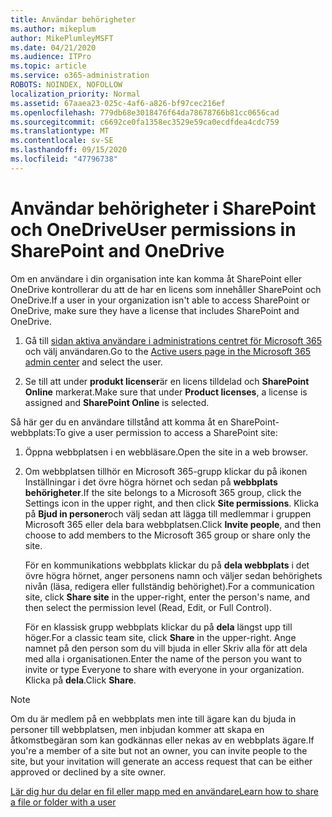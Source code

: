 ```yaml
---
title: Användar behörigheter
ms.author: mikeplum
author: MikePlumleyMSFT
ms.date: 04/21/2020
ms.audience: ITPro
ms.topic: article
ms.service: o365-administration
ROBOTS: NOINDEX, NOFOLLOW
localization_priority: Normal
ms.assetid: 67aaea23-025c-4af6-a826-bf97cec216ef
ms.openlocfilehash: 779db68e3018476f64da78678766b81cc0656cad
ms.sourcegitcommit: c6692ce0fa1358ec3529e59ca0ecdfdea4cdc759
ms.translationtype: MT
ms.contentlocale: sv-SE
ms.lasthandoff: 09/15/2020
ms.locfileid: "47796738"
---
```

# <a name="user-permissions-in-sharepoint-and-onedrive"></a><span data-ttu-id="4a370-102">Användar behörigheter i SharePoint och OneDrive</span><span class="sxs-lookup"><span data-stu-id="4a370-102">User permissions in SharePoint and OneDrive</span></span>

<span data-ttu-id="4a370-103">Om en användare i din organisation inte kan komma åt SharePoint eller OneDrive kontrollerar du att de har en licens som innehåller SharePoint och OneDrive.</span><span class="sxs-lookup"><span data-stu-id="4a370-103">If a user in your organization isn't able to access SharePoint or OneDrive, make sure they have a license that includes SharePoint and OneDrive.</span></span> 
  
1. <span data-ttu-id="4a370-104">Gå till [sidan aktiva användare i administrations centret för Microsoft 365](https://portal.office.com/adminportal/home#/users) och välj användaren.</span><span class="sxs-lookup"><span data-stu-id="4a370-104">Go to the [Active users page in the Microsoft 365 admin center](https://portal.office.com/adminportal/home#/users) and select the user.</span></span> 
    
2. <span data-ttu-id="4a370-105">Se till att under **produkt licenser**är en licens tilldelad och **SharePoint Online** markerat.</span><span class="sxs-lookup"><span data-stu-id="4a370-105">Make sure that under **Product licenses**, a license is assigned and **SharePoint Online** is selected.</span></span> 
    
 <span data-ttu-id="4a370-106">Så här ger du en användare tillstånd att komma åt en SharePoint-webbplats:</span><span class="sxs-lookup"><span data-stu-id="4a370-106">To give a user permission to access a SharePoint site:</span></span> 
  
1. <span data-ttu-id="4a370-107">Öppna webbplatsen i en webbläsare.</span><span class="sxs-lookup"><span data-stu-id="4a370-107">Open the site in a web browser.</span></span>
    
2. <span data-ttu-id="4a370-108">Om webbplatsen tillhör en Microsoft 365-grupp klickar du på ikonen Inställningar i det övre högra hörnet och sedan på **webbplats behörigheter**.</span><span class="sxs-lookup"><span data-stu-id="4a370-108">If the site belongs to a Microsoft 365 group, click the Settings icon in the upper right, and then click **Site permissions**.</span></span> <span data-ttu-id="4a370-109">Klicka på **Bjud in personer**och välj sedan att lägga till medlemmar i gruppen Microsoft 365 eller dela bara webbplatsen.</span><span class="sxs-lookup"><span data-stu-id="4a370-109">Click **Invite people**, and then choose to add members to the Microsoft 365 group or share only the site.</span></span> 
    
    <span data-ttu-id="4a370-110">För en kommunikations webbplats klickar du på **dela webbplats** i det övre högra hörnet, anger personens namn och väljer sedan behörighets nivån (läsa, redigera eller fullständig behörighet).</span><span class="sxs-lookup"><span data-stu-id="4a370-110">For a communication site, click **Share site** in the upper-right, enter the person's name, and then select the permission level (Read, Edit, or Full Control).</span></span> 
    
    <span data-ttu-id="4a370-111">För en klassisk grupp webbplats klickar du på **dela** längst upp till höger.</span><span class="sxs-lookup"><span data-stu-id="4a370-111">For a classic team site, click **Share** in the upper-right.</span></span> <span data-ttu-id="4a370-112">Ange namnet på den person som du vill bjuda in eller Skriv alla för att dela med alla i organisationen.</span><span class="sxs-lookup"><span data-stu-id="4a370-112">Enter the name of the person you want to invite or type Everyone to share with everyone in your organization.</span></span> <span data-ttu-id="4a370-113">Klicka på **dela**.</span><span class="sxs-lookup"><span data-stu-id="4a370-113">Click **Share**.</span></span>
    
> [!NOTE]
> <span data-ttu-id="4a370-114">Om du är medlem på en webbplats men inte till ägare kan du bjuda in personer till webbplatsen, men inbjudan kommer att skapa en åtkomstbegäran som kan godkännas eller nekas av en webbplats ägare.</span><span class="sxs-lookup"><span data-stu-id="4a370-114">If you're a member of a site but not an owner, you can invite people to the site, but your invitation will generate an access request that can be either approved or declined by a site owner.</span></span> 
  
[<span data-ttu-id="4a370-115">Lär dig hur du delar en fil eller mapp med en användare</span><span class="sxs-lookup"><span data-stu-id="4a370-115">Learn how to share a file or folder with a user</span></span>](https://go.microsoft.com/fwlink/?linkid=533408)
  


